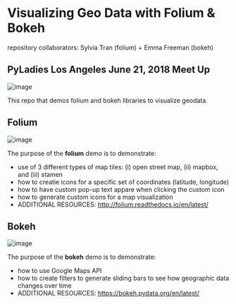 # Visualizing Geo Data with Folium & Bokeh
repository collaborators: Sylvia Tran (folium) + Emma Freeman (bokeh)

## PyLadies Los Angeles June 21, 2018 Meet Up
![image](https://user-images.githubusercontent.com/32135867/43371717-69864d08-934c-11e8-9a1d-47d0f91380dc.png)

This repo that demos folium and bokeh libraries to visualize geodata.

## Folium
![image](https://user-images.githubusercontent.com/32135867/43371744-ff5618cc-934c-11e8-8a48-c4726891f525.png)

The purpose of the **folium** demo is to demonstrate:
- use of 3 different types of map tiles: (i) open street map, (ii) mapbox, and (iii) stamen
- how to creatie icons for a specific set of coordinates (latitude, longitude)
- how to have custom pop-up text appare when clicking the custom icon
- how to generate custom icons for a map visualization
- ADDITIONAL RESOURCES: http://folium.readthedocs.io/en/latest/

## Bokeh
![image](https://user-images.githubusercontent.com/32135867/43371769-63ee335a-934d-11e8-8bb8-f88ac83dbebb.png)

The purpose of the **bokeh** demo is to demonstrate:
- how to use Google Maps API 
- how to create filters to generate sliding bars to see how geographic data changes over time
- ADDITIONAL RESOURCES: https://bokeh.pydata.org/en/latest/



